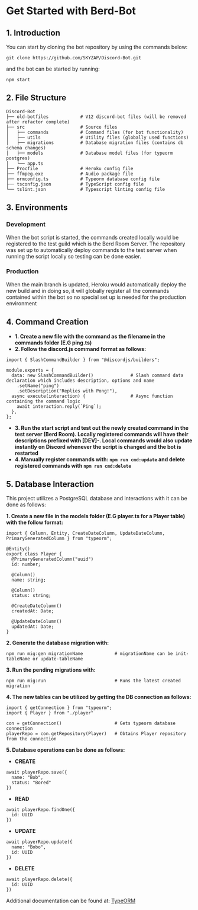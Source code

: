 # Get Started with Berd-Bot
## **1. Introduction**

You can start by cloning the bot repository by using the commands below:
```
git clone https://github.com/SKYZAP/Discord-Bot.git
```
and the bot can be started by running:
```
npm start
```

## **2. File Structure**
```
Discord-Bot
├── old-botfiles            # V12 discord-bot files (will be removed after refactor complete)
├── src                     # Source files
│   ├── commands            # Command files (for bot functionality)
│   ├── utils               # Utility files (globally used functions)
│   ├── migrations          # Database migration files (contains db schema changes)
│   ├── models              # Database model files (for typeorm postgres)
│   └── app.ts   
├── Procfile                # Heroku config file
├── ffmpeg.exe              # Audio package file
├── ormconfig.ts            # Typeorm database config file
├── tsconfig.json           # TypeScript config file
└── tslint.json             # Typescript linting config file
```
## **3. Environments**
### Development
When the bot script is started, the commands created locally would be registered to the test guild which is the Berd Room Server. The repository was set up to automatically deploy commands to the test server when running the script locally so testing can be done easier.
### Production
When the main branch is updated, Heroku would automatically deploy the new build and in doing so, it will globally register all the commands contained within the bot so no special set up is needed for the production environment
## **4. Command Creation**
- **1. Create a new file with the command as the filename in the commands folder (E.G ping.ts)**
- **2. Follow the discord.js command format as follows:**
```
import { SlashCommandBuilder } from "@discordjs/builders";

module.exports = {
  data: new SlashCommandBuilder()              # Slash command data declaration which includes description, options and name
    .setName("ping")
    .setDescription("Replies with Pong!"),
  async execute(interaction) {                 # Async function containing the command logic
    await interaction.reply(`Ping`);
  },
};

```
- **3. Run the start script and test out the newly created command in the test server (Berd Room). Locally registered commands will have their descriptions prefixed with [DEV]-. Local commands would also update instantly on Discord whenever the script is changed and the bot is restarted**
- **4. Manually register commands with: `npm run cmd:update` and delete registered commands with `npm run cmd:delete`**
## **5. Database Interaction**
This project utilizes a PostgreSQL database and interactions with it can be done as follows:

**1. Create a new file in the models folder (E.G player.ts for a Player table) with the follow format:**
```
import { Column, Entity, CreateDateColumn, UpdateDateColumn, PrimaryGeneratedColumn } from "typeorm";

@Entity()
export class Player {
  @PrimaryGeneratedColumn("uuid")
  id: number;

  @Column()
  name: string;

  @Column()
  status: string;
  
  @CreateDateColumn()
  createdAt: Date;
  
  @UpdateDateColumn()
  updatedAt: Date;
}

```

**2. Generate the database migration with:**
```
npm run mig:gen migrationName            # migrationName can be init-tableName or update-tableName
```
**3. Run the pending migrations with:**
```
npm run mig:run                          # Runs the latest created migration
```
**4. The new tables can be utilized by getting the DB connection as follows:**
```
import { getConnection } from "typeorm";
import { Player } from "./player"

con = getConnection()                    # Gets typeorm database connection
playerRepo = con.getRepository(Player)   # Obtains Player repository from the connection
```
**5. Database operations can be done as follows:**
- **CREATE**
```
await playerRepo.save({
  name: "Bob",
  status: "Bored"
})
```
- **READ**
```
await playerRepo.findOne({
  id: UUID
})
```
- **UPDATE**
```
await playerRepo.update({
  name: "Bobo",
  id: UUID
})
```

- **DELETE**
```
await playerRepo.delete({
  id: UUID
})
```
Additional documentation can be found at: [TypeORM](https://typeorm.io/#/)

